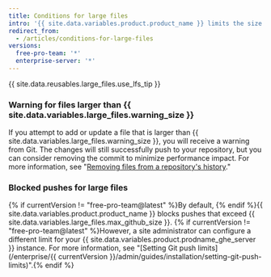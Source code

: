 ```yaml
---
title: Conditions for large files
intro: '{{ site.data.variables.product.product_name }} limits the size of files allowed in repositories, and will block a push to a repository if the files are larger than the maximum file limit.'
redirect_from:
  - /articles/conditions-for-large-files
versions:
  free-pro-team: '*'
  enterprise-server: '*'
---
```


{{ site.data.reusables.large_files.use_lfs_tip }}

### Warning for files larger than {{ site.data.variables.large_files.warning_size }}

If you attempt to add or update a file that is larger than {{ site.data.variables.large_files.warning_size }}, you will receive a warning from Git. The changes will still successfully push to your repository, but you can consider removing the commit to minimize performance impact. For more information, see "[Removing files from a repository's history](/github/managing-large-files/removing-files-from-a-repositorys-history)."

### Blocked pushes for large files

{% if currentVersion != "free-pro-team@latest" %}By default, {% endif %}{{ site.data.variables.product.product_name }} blocks pushes that exceed {{ site.data.variables.large_files.max_github_size }}. {% if currentVersion != "free-pro-team@latest" %}However, a site administrator can configure a different limit for your {{ site.data.variables.product.prodname_ghe_server }} instance. For more information, see "[Setting Git push limits](/enterprise/{{ currentVersion }}/admin/guides/installation/setting-git-push-limits)".{% endif %}
